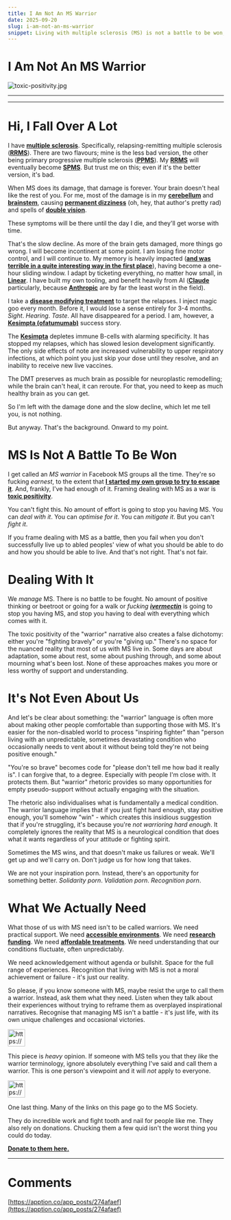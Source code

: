 ```yaml
---
title: I Am Not An MS Warrior
date: 2025-09-20
slug: i-am-not-an-ms-warrior
snippet: Living with multiple sclerosis (MS) is not a battle to be won; it is a condition that requires management and adaptation. The narrative of being an "MS warrior" promotes toxic positivity and overlooks the reality of living with an unpredictable illness. Those with MS need practical support, accessible environments, and understanding rather than inspirational labels. It's essential to acknowledge the complexities of their experiences without framing them as moral achievements or failures.
---
```


# I Am Not An MS Warrior

![toxic-positivity.jpg](I%20Am%20Not%20An%20MS%20Warrior%20274b7795690c802bb01becda247f680f/toxic-positivity.jpg)

---

---

# Hi, I Fall Over A Lot

I have [**multiple sclerosis**](https://www.mssociety.org.uk/about-ms/what-is-ms). Specifically, relapsing-remitting multiple sclerosis ([**RRMS**](https://www.mssociety.org.uk/about-ms/types-of-ms/relapsing-remitting-ms)). There are two flavours; mine is the less bad version, the other being primary progressive multiple sclerosis ([**PPMS**](https://www.mssociety.org.uk/about-ms/types-of-ms/primary-progressive-ms)). My [**RRMS**](https://www.mssociety.org.uk/about-ms/types-of-ms/relapsing-remitting-ms) will eventually become [**SPMS**](https://www.mssociety.org.uk/about-ms/types-of-ms/secondary-progressive-ms). But trust me on this; even if it's the better version, it's bad.

When MS does its damage, that damage is forever. Your brain doesn't heal like the rest of you. For me, most of the damage is in my [**cerebellum**](https://en.wikipedia.org/wiki/Cerebellum) and [**brainstem**](https://en.wikipedia.org/wiki/Brainstem), causing [**permanent dizziness**](https://www.mssociety.org.uk/support-and-community/community-blog/ms-balance-problems-how-it-feels-when-world-wont-stop-spinning) (oh, hey, that author's pretty rad) and spells of [**double vision**](https://www.mssociety.org.uk/about-ms/signs-and-symptoms/eyes-and-sight).

These symptoms will be there until the day I die, and they'll get worse with time.

That's the slow decline. As more of the brain gets damaged, more things go wrong. I will become incontinent at some point. I am losing fine motor control, and I will continue to. My memory is heavily impacted ([**and was terrible in a quite interesting way in the first place**](https://blog.dave.io/sdam)), having become a one-hour sliding window. I adapt by ticketing everything, no matter how small, in [**Linear**](https://linear.app). I have built my own tooling, and benefit heavily from AI ([**Claude**](https://claude.ai) particularly, because [**Anthropic**](https://anthropic.com) are by far the least worst in the field).

I take a [**disease modifying treatment**](https://www.mssociety.org.uk/living-with-ms/treatments-and-therapies/disease-modifying-therapies) to target the relapses. I inject magic goo every month. Before it, I would lose a sense entirely for 3-4 months. _Sight_. _Hearing_. _Taste_. All have disappeared for a period. I am, however, a [**Kesimpta (ofatumumab)**](https://www.mssociety.org.uk/living-with-ms/treatments-and-therapies/disease-modifying-therapies/ofatumumab-kesimpta) success story.

The [**Kesimpta**](https://www.mssociety.org.uk/living-with-ms/treatments-and-therapies/disease-modifying-therapies/ofatumumab-kesimpta) depletes immune B-cells with alarming specificity. It has stopped my relapses, which has slowed lesion development significantly. The only side effects of note are increased vulnerability to upper respiratory infections, at which point you just skip your dose until they resolve, and an inability to receive new live vaccines.

The DMT preserves as much brain as possible for neuroplastic remodelling; while the brain can't heal, it can reroute. For that, you need to keep as much healthy brain as you can get.

So I'm left with the damage done and the slow decline, which let me tell you, is not nothing.

But anyway. That's the background. Onward to my point.

# MS Is Not A Battle To Be Won

I get called an _MS warrior_ in Facebook MS groups all the time. They're so fucking _earnest_, to the extent that [**I started my own group to try to escape it**](https://www.facebook.com/groups/887735696566222). And, frankly, I've had enough of it. Framing dealing with MS as a war is [**toxic positivity**](https://en.wikipedia.org/wiki/Toxic_positivity).

You can't fight this. No amount of effort is going to stop you having MS. You can _deal with it_. You can _optimise for it_. You can _mitigate it_. But you can't _fight it_.

If you frame dealing with MS as a battle, then you fail when you don't successfully live up to abled peoples' view of what you should be able to do and how you should be able to live. And that's not right. That's not fair.

# Dealing With It

We _manage_ MS. There is no battle to be fought. No amount of positive thinking or beetroot or going for a walk or _fucking [**ivermectin**](https://en.wikipedia.org/wiki/Ivermectin#COVID-19_misinformation)_ is going to stop you having MS, and stop you having to deal with everything which comes with it.

The toxic positivity of the "warrior" narrative also creates a false dichotomy: either you're "fighting bravely" or you're "giving up." There's no space for the nuanced reality that most of us with MS live in. Some days are about adaptation, some about rest, some about pushing through, and some about mourning what's been lost. None of these approaches makes you more or less worthy of support and understanding.

# It's Not Even About Us

And let's be clear about something: the "warrior" language is often more about making other people comfortable than supporting those with MS. It's easier for the non-disabled world to process "inspiring fighter" than "person living with an unpredictable, sometimes devastating condition who occasionally needs to vent about it without being told they're not being positive enough."

"You're so brave" becomes code for "please don't tell me how bad it really is". I can forgive that, to a degree. Especially with people I'm close with. It protects them. But "warrior" rhetoric provides so many opportunities for empty pseudo-support without actually engaging with the situation.

The rhetoric also individualises what is fundamentally a medical condition. The warrior language implies that if you just fight hard enough, stay positive enough, you'll somehow "win" - which creates this insidious suggestion that if you're struggling, it's because you're _not warrioring hard enough_. It completely ignores the reality that MS is a neurological condition that does what it wants regardless of your attitude or fighting spirit.

Sometimes the MS wins, and that doesn't make us failures or weak. We'll get up and we'll carry on. Don't judge us for how long that takes.

We are not your inspiration porn. Instead, there's an opportunity for something better. _Solidarity porn_. _Validation porn_. _Recognition porn_.

# What We Actually Need

What those of us with MS need isn't to be called warriors. We need practical support. We need [**accessible environments**](https://www.mssociety.org.uk/living-with-ms/home-and-travel/home-adaptations-equipment). We need [**research funding**](https://donate.mssociety.org.uk/). We need [**affordable treatments**](https://www.ncbi.nlm.nih.gov/books/NBK572540/). We need understanding that our conditions fluctuate, often unpredictably.

We need acknowledgement without agenda or bullshit. Space for the full range of experiences. Recognition that living with MS is not a moral achievement or failure - it's just our reality.

So please, if you know someone with MS, maybe resist the urge to call them a warrior. Instead, ask them what they need. Listen when they talk about their experiences without trying to reframe them as overplayed inspirational narratives. Recognise that managing MS isn't a battle - it's just life, with its own unique challenges and occasional victories.

<aside>
<img src="https://www.notion.so/icons/immigration_green.svg" alt="https://www.notion.so/icons/immigration_green.svg" width="40px" />

This piece is _heavy_ opinion. If someone with MS tells you that they _like_ the warrior terminology, ignore absolutely everything I've said and call them a warrior. This is one person's viewpoint and it will _not_ apply to everyone.

</aside>

<aside>
<img src="https://www.notion.so/icons/meeting_red.svg" alt="https://www.notion.so/icons/meeting_red.svg" width="40px" />

One last thing. Many of the links on this page go to the MS Society.

They do incredible work and fight tooth and nail for people like me. They also rely on donations. Chucking them a few quid isn't the worst thing you could do today.

[**Donate to them here.**](https://donate.mssociety.org.uk)

</aside>

---

# Comments

[https://apption.co/app_posts/274afaef](https://apption.co/app_posts/274afaef)
